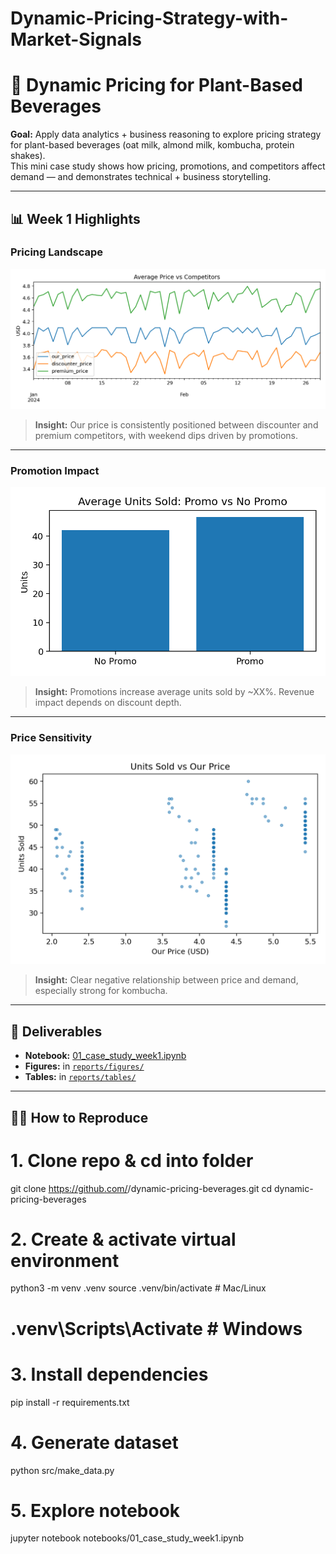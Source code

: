# Dynamic-Pricing-Strategy-with-Market-Signals

# 🥤 Dynamic Pricing for Plant-Based Beverages

**Goal:** Apply data analytics + business reasoning to explore pricing strategy for plant-based beverages (oat milk, almond milk, kombucha, protein shakes).  
This mini case study shows how pricing, promotions, and competitors affect demand — and demonstrates technical + business storytelling.

---

## 📊 Week 1 Highlights

### Pricing Landscape
![Price vs Competitors](reports/figures/price_vs_competitors.png)

> **Insight:** Our price is consistently positioned between discounter and premium competitors, with weekend dips driven by promotions.

---

### Promotion Impact
![Promo Units](reports/figures/promo_units_bar.png)

> **Insight:** Promotions increase average units sold by ~XX%. Revenue impact depends on discount depth.

---

### Price Sensitivity
![Units vs Price](reports/figures/units_vs_price_scatter.png)

> **Insight:** Clear negative relationship between price and demand, especially strong for kombucha.

---

## 📂 Deliverables

- **Notebook:** [01_case_study_week1.ipynb](notebooks/01_case_study_week1.ipynb)  
- **Figures:** in [`reports/figures/`](reports/figures/)  
- **Tables:** in [`reports/tables/`](reports/tables/)  

---

## 🧑‍💻 How to Reproduce
# 1. Clone repo & cd into folder
git clone https://github.com/<your-username>/dynamic-pricing-beverages.git
cd dynamic-pricing-beverages

# 2. Create & activate virtual environment
python3 -m venv .venv
source .venv/bin/activate  # Mac/Linux
# .venv\Scripts\Activate   # Windows

# 3. Install dependencies
pip install -r requirements.txt

# 4. Generate dataset
python src/make_data.py

# 5. Explore notebook
jupyter notebook notebooks/01_case_study_week1.ipynb
